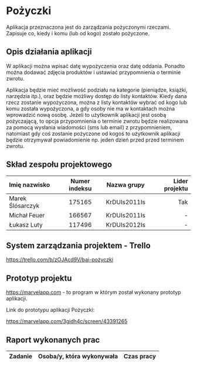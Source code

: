 # Pożyczki
Aplikacja przeznaczona jest do zarządzania pożyczonymi rzeczami. 
Zapisuje co, kiedy i komu (lub od kogo) zostało pożyczone. 

## Opis działania aplikacji
W aplikacji można wpisać datę wypożyczenia oraz datę oddania. Ponadto można dodawać zdjęcia produktów i ustawiać przypomnienia o terminie zwrotu.

Aplikacja będzie mieć możliwość podziału na kategorie (pieniądze, książki, narzędzia itp.), oraz będzie możliwy dostęp do listy kontaktów. Kiedy dana rzecz zostanie wypożyczona, można z listy kontaktów wybrać od kogo lub komu została wypożyczona, a gdy osoby nie ma w kontaktach można wprowadzić nową osobę. Jeżeli to użytkownik aplikacji jest osobą pożyczającą, to opcja  przypomnienia o terminie zwrotu będzie realizowana za pomocą wysłania wiadomości (sms lub email) z przypomnieniem, natomiast gdy coś zostanie pożyczone od kogoś to użytkownik aplikacji będzie otrzymywał powiadomienie np. jeden dzień przed przed terminem zwrotu.

## Skład zespołu projektowego
| Imię nazwisko | Numer indeksu | Nazwa grupy | Lider projektu |
| :---         |     :---:      |     :---:      |          ---: |
| Marek Ślósarczyk | 175165 | KrDUIs2011Is | Tak |
| Michał Feuer | 166567 | KrDUIs2011Is | - |
| Łukasz Luty | 117496 | KrDUIs2012Is | - |

## System zarządzania projektem - Trello
https://trello.com/b/zOJAcd9V/bai-pożyczki

## Prototyp projektu
https://marvelapp.com - to program w którym został wykonany prototyp aplikacji.

Link do prototypu aplikacji Pożyczki:

https://marvelapp.com/3gidh4c/screen/43391265

## Raport wykonanych prac

| Zadanie | Osoba/y, która wykonywała | Czas pracy |
| :---         |     :---:      |          ---: |